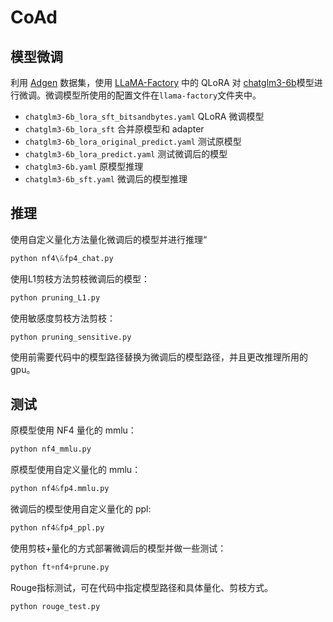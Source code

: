 # CoAd

## 模型微调

利用 [Adgen](https://hf-mirror.com/datasets/HasturOfficial/adgen) 数据集，使用 [LLaMA-Factory](https://github.com/hiyouga/LLaMA-Factory) 中的 QLoRA 对 [chatglm3-6b](https://hf-mirror.com/THUDM/chatglm3-6b)模型进行微调。微调模型所使用的配置文件在`llama-factory`文件夹中。

- `chatglm3-6b_lora_sft_bitsandbytes.yaml` QLoRA 微调模型
- `chatglm3-6b_lora_sft` 合并原模型和 adapter
- `chatglm3-6b_lora_original_predict.yaml` 测试原模型
- `chatglm3-6b_lora_predict.yaml` 测试微调后的模型
- `chatglm3-6b.yaml` 原模型推理
- `chatglm3-6b_sft.yaml` 微调后的模型推理

## 推理

使用自定义量化方法量化微调后的模型并进行推理“

```python
python nf4\&fp4_chat.py
```

使用L1剪枝方法剪枝微调后的模型：

```python
python pruning_L1.py
```

使用敏感度剪枝方法剪枝：

```python
python pruning_sensitive.py
```

使用前需要代码中的模型路径替换为微调后的模型路径，并且更改推理所用的 gpu。

## 测试

原模型使用 NF4 量化的 mmlu：

```python
python nf4_mmlu.py
```

原模型使用自定义量化的 mmlu：

```python
python nf4&fp4.mmlu.py
```

微调后的模型使用自定义量化的 ppl:

```python
python nf4&fp4_ppl.py
```

使用剪枝+量化的方式部署微调后的模型并做一些测试：

```python
python ft+nf4+prune.py
```

Rouge指标测试，可在代码中指定模型路径和具体量化、剪枝方式。

```python
python rouge_test.py
```

